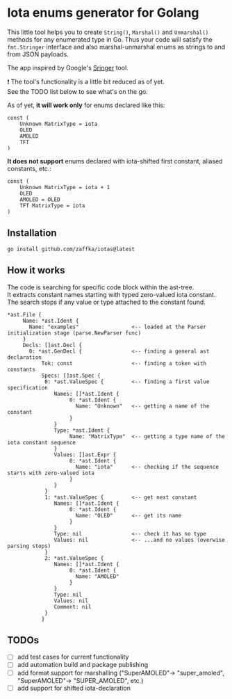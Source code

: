 # Iota enums generator for Golang

This little tool helps you to create `String()`, `Marshal()` and `Unmarshal()` methods for any enumerated type in Go. Thus your code will satisfy the `fmt.Stringer` interface and also marshal-unmarshal enums as strings to and from JSON payloads.

The app inspired by Google's [Sringer](https://pkg.go.dev/golang.org/x/tools/cmd/stringer) tool.

:exclamation: The tool's functionality is a little bit reduced as of yet.  
See the TODO list below to see what's on the go.

As of yet, **it will work only** for enums declared like this:

```
const (
	Unknown MatrixType = iota
	OLED
	AMOLED
	TFT
)
```

**It does not support** enums declared with iota-shifted first constant, aliased constants, etc.:

```
const (
	Unknown MatrixType = iota + 1
	OLED
	AMOLED = OLED
	TFT MatrixType = iota
)
```

## Installation

```
go install github.com/zaffka/iotas@latest
```

## How it works

The code is searching for specific code block within the ast-tree.  
It extracts constant names starting with typed zero-valued iota constant.  
The search stops if any value or type attached to the constant found.

```
*ast.File {
     Name: *ast.Ident {
       Name: "examples"                 <-- loaded at the Parser initialization stage (parse.NewParser func)
     }
     Decls: []ast.Decl {
       0: *ast.GenDecl {                <-- finding a general ast declaration
           Tok: const                   <-- finding a token with constants
           Specs: []ast.Spec {
            0: *ast.ValueSpec {         <-- finding a first value specification
               Names: []*ast.Ident {
                    0: *ast.Ident {
                      Name: "Unknown"   <-- getting a name of the constant
                    }
               }
               Type: *ast.Ident {
                    Name: "MatrixType"  <-- getting a type name of the iota constant sequence
               }
               Values: []ast.Expr {
                    0: *ast.Ident {
                      Name: "iota"      <-- checking if the sequence starts with zero-valued iota
                    }
               }
            }
            1: *ast.ValueSpec {         <-- get next constant
               Names: []*ast.Ident {
                    0: *ast.Ident {
                      Name: "OLED"      <-- get its name
                    }
               }
               Type: nil                <-- check it has no type
               Values: nil              <-- ...and no values (overwise parsing stops)
            }
            2: *ast.ValueSpec {
               Names: []*ast.Ident {
                    0: *ast.Ident {
                      Name: "AMOLED"
                    }
               }
               Type: nil
               Values: nil
               Comment: nil
            }
           }
```

## TODOs

- [ ] add test cases for current functionality
- [ ] add automation build and package publishing
- [ ] add format support for marshalling ("SuperAMOLED"-> "super_amoled", "SuperAMOLED"-> "SUPER_AMOLED", etc.)
- [ ] add support for shifted iota-declaration
